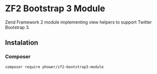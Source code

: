 ZF2 Bootstrap 3 Module
======================

Zend Framework 2 module implementing view helpers to support Twitter Bootstrap 3.

Instalation
-----------

### Composer ###

    composer require phower/zf2-bootstrap3-module

